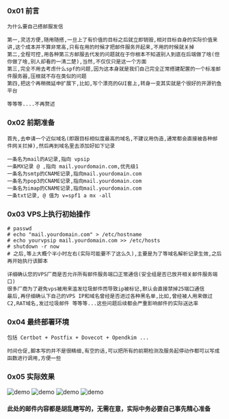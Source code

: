 ###  0x01 前言
```
为什么要自己搭邮服发信 

第一,灵活方便,随用随搭,一旦上了有价值的目标之后就立即销毁,相对目标自身的实际价值来讲,这个成本并不算非常高,只有在用的时候才把邮件服务开起来,不用的时候就关掉
第二,全程可控,用各种第三方邮服去代发的问题就在于你根本不知道别人到底在后端做了啥(但你做了啥,别人却看的一清二楚),当然,不仅仅只是这一个方面
第三,完全不用去考虑什么spf的问题,因为这本身就是我们自己完全正常搭建配置的一个标准邮件服务器,压根就不存在类似的问题
第四,把这个再稍微延申扩展下,比如,写个漂亮的GUI套上,转身一变其实就是个很好的开源钓鱼平台

等等等....不再赘述
```

### 0x02 前期准备
```
首先,去申请一个近似域名(即跟目标相似度最高的域名,不建议用伪造,通常都会直接被各种邮件网关拦掉),然后再到域名里去添加好如下记录

一条名为mail的A记录,指向 vpsip
一条MX记录 @ ,指向 mail.yourdomain.com,优先级1
一条名为smtp的CNAME记录,指向mail.yourdomain.com
一条名为pop3的CNAME记录,指向mail.yourdomain.com
一条名为imap的CNAME记录,指向mail.yourdomain.com
一条txt记录, @ 值为 v=spf1 a mx -all
```

### 0x03 VPS上执行初始操作
```
# passwd
# echo "mail.yourdomain.com" > /etc/hostname
# echo yourvpsip mail.yourdomain.com >> /etc/hosts
# shutdown -r now
# 之后,等上大概个半小时左右(实际可能要不了这么久),主要是为了等域名解析记录生效,之后再开始执行该脚本

详细确认您的VPS厂商是否允许所有邮件服务端口正常通信(安全组是否已放开相关邮件服务端口)
很多厂商为了避免vps被用来滥发垃圾邮件而导致ip被标记,默认会直接禁掉25端口通信
最后,再仔细确认下自己的VPS IP和域名曾经是否进过各种黑名单,比如,曾经被人用来做过C2,RAT域名,发过垃圾邮件 等等等...这些问题后续都会严重影响邮件的实际送达率
```

### 0x04 最终部署环境
```
包括 Certbot + Postfix + Dovecot + Opendkim ...

时间仓促,脚本写的并不是很精细,有空的话,可以把所有的前期检测及服务起停动作都可以写成函数进行调用,方便一些
```

### 0x05 实际效果
![demo](mails0.png)
![demo](mails1.png)
![demo](mails2.png)
![demo](mails3.png)

#### 此处的邮件内容都是胡乱瞎写的，无需在意，实际中务必要自己事先精心准备


